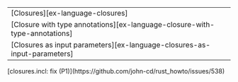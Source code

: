 ||
|--------|
| [Closures][ex-language-closures] |
| [Closure with type annotations][ex-language-closure-with-type-annotations] |
| [Closures as input parameters][ex-language-closures-as-input-parameters] |

<div class="hidden">
[closures.incl: fix (P1)](https://github.com/john-cd/rust_howto/issues/538)

</div>
